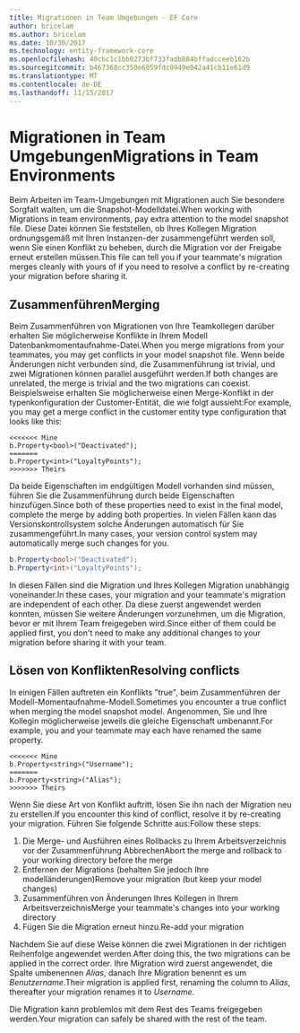 ```yaml
---
title: Migrationen in Team Umgebungen - EF Core
author: bricelam
ms.author: bricelam
ms.date: 10/30/2017
ms.technology: entity-framework-core
ms.openlocfilehash: 40cbc1c1bb0273bf733fadb884bffadcceeb162b
ms.sourcegitcommit: b467368cc350e6059fdc0949e042a41cb11e61d9
ms.translationtype: MT
ms.contentlocale: de-DE
ms.lasthandoff: 11/15/2017
---
```

<a name="migrations-in-team-environments"></a><span data-ttu-id="94a72-102">Migrationen in Team Umgebungen</span><span class="sxs-lookup"><span data-stu-id="94a72-102">Migrations in Team Environments</span></span>
===============================
<span data-ttu-id="94a72-103">Beim Arbeiten im Team-Umgebungen mit Migrationen auch Sie besondere Sorgfalt walten, um die Snapshot-Modelldatei.</span><span class="sxs-lookup"><span data-stu-id="94a72-103">When working with Migrations in team environments, pay extra attention to the model snapshot file.</span></span> <span data-ttu-id="94a72-104">Diese Datei können Sie feststellen, ob Ihres Kollegen Migration ordnungsgemäß mit Ihren Instanzen-der zusammengeführt werden soll, wenn Sie einen Konflikt zu beheben, durch die Migration vor der Freigabe erneut erstellen müssen.</span><span class="sxs-lookup"><span data-stu-id="94a72-104">This file can tell you if your teammate's migration merges cleanly with yours of if you need to resolve a conflict by re-creating your migration before sharing it.</span></span>

<a name="merging"></a><span data-ttu-id="94a72-105">Zusammenführen</span><span class="sxs-lookup"><span data-stu-id="94a72-105">Merging</span></span>
-------
<span data-ttu-id="94a72-106">Beim Zusammenführen von Migrationen von Ihre Teamkollegen darüber erhalten Sie möglicherweise Konflikte in Ihrem Modell Datenbankmomentaufnahme-Datei.</span><span class="sxs-lookup"><span data-stu-id="94a72-106">When you merge migrations from your teammates, you may get conflicts in your model snapshot file.</span></span> <span data-ttu-id="94a72-107">Wenn beide Änderungen nicht verbunden sind, die Zusammenführung ist trivial, und zwei Migrationen können parallel ausgeführt werden.</span><span class="sxs-lookup"><span data-stu-id="94a72-107">If both changes are unrelated, the merge is trivial and the two migrations can coexist.</span></span> <span data-ttu-id="94a72-108">Beispielsweise erhalten Sie möglicherweise einen Merge-Konflikt in der typenkonfiguration der Customer-Entität, die wie folgt aussieht:</span><span class="sxs-lookup"><span data-stu-id="94a72-108">For example, you may get a merge conflict in the customer entity type configuration that looks like this:</span></span>

    <<<<<<< Mine
    b.Property<bool>("Deactivated");
    =======
    b.Property<int>("LoyaltyPoints");
    >>>>>>> Theirs

<span data-ttu-id="94a72-109">Da beide Eigenschaften im endgültigen Modell vorhanden sind müssen, führen Sie die Zusammenführung durch beide Eigenschaften hinzufügen.</span><span class="sxs-lookup"><span data-stu-id="94a72-109">Since both of these properties need to exist in the final model, complete the merge by adding both properties.</span></span> <span data-ttu-id="94a72-110">In vielen Fällen kann das Versionskontrollsystem solche Änderungen automatisch für Sie zusammengeführt.</span><span class="sxs-lookup"><span data-stu-id="94a72-110">In many cases, your version control system may automatically merge such changes for you.</span></span>

``` csharp
b.Property<bool>("Deactivated");
b.Property<int>("LoyaltyPoints");
```

<span data-ttu-id="94a72-111">In diesen Fällen sind die Migration und Ihres Kollegen Migration unabhängig voneinander.</span><span class="sxs-lookup"><span data-stu-id="94a72-111">In these cases, your migration and your teammate's migration are independent of each other.</span></span> <span data-ttu-id="94a72-112">Da diese zuerst angewendet werden konnten, müssen Sie weitere Änderungen vorzunehmen, um die Migration, bevor er mit Ihrem Team freigegeben wird.</span><span class="sxs-lookup"><span data-stu-id="94a72-112">Since either of them could be applied first, you don't need to make any additional changes to your migration before sharing it with your team.</span></span>

<a name="resolving-conflicts"></a><span data-ttu-id="94a72-113">Lösen von Konflikten</span><span class="sxs-lookup"><span data-stu-id="94a72-113">Resolving conflicts</span></span>
-------------------
<span data-ttu-id="94a72-114">In einigen Fällen auftreten ein Konflikts "true", beim Zusammenführen der Modell-Momentaufnahme-Modell.</span><span class="sxs-lookup"><span data-stu-id="94a72-114">Sometimes you encounter a true conflict when merging the model snapshot model.</span></span> <span data-ttu-id="94a72-115">Angenommen, Sie und Ihre Kollegin möglicherweise jeweils die gleiche Eigenschaft umbenannt.</span><span class="sxs-lookup"><span data-stu-id="94a72-115">For example, you and your teammate may each have renamed the same property.</span></span>

    <<<<<<< Mine
    b.Property<string>("Username");
    =======
    b.Property<string>("Alias");
    >>>>>>> Theirs

<span data-ttu-id="94a72-116">Wenn Sie diese Art von Konflikt auftritt, lösen Sie ihn nach der Migration neu zu erstellen.</span><span class="sxs-lookup"><span data-stu-id="94a72-116">If you encounter this kind of conflict, resolve it by re-creating your migration.</span></span> <span data-ttu-id="94a72-117">Führen Sie folgende Schritte aus:</span><span class="sxs-lookup"><span data-stu-id="94a72-117">Follow these steps:</span></span>

1. <span data-ttu-id="94a72-118">Die Merge- und Ausführen eines Rollbacks zu Ihrem Arbeitsverzeichnis vor der Zusammenführung Abbrechen</span><span class="sxs-lookup"><span data-stu-id="94a72-118">Abort the merge and rollback to your working directory before the merge</span></span>
2. <span data-ttu-id="94a72-119">Entfernen der Migrations (behalten Sie jedoch Ihre modelländerungen)</span><span class="sxs-lookup"><span data-stu-id="94a72-119">Remove your migration (but keep your model changes)</span></span>
3. <span data-ttu-id="94a72-120">Zusammenführen von Änderungen Ihres Kollegen in Ihrem Arbeitsverzeichnis</span><span class="sxs-lookup"><span data-stu-id="94a72-120">Merge your teammate's changes into your working directory</span></span>
4. <span data-ttu-id="94a72-121">Fügen Sie die Migration erneut hinzu.</span><span class="sxs-lookup"><span data-stu-id="94a72-121">Re-add your migration</span></span>

<span data-ttu-id="94a72-122">Nachdem Sie auf diese Weise können die zwei Migrationen in der richtigen Reihenfolge angewendet werden.</span><span class="sxs-lookup"><span data-stu-id="94a72-122">After doing this, the two migrations can be applied in the correct order.</span></span> <span data-ttu-id="94a72-123">Ihre Migration wird zuerst angewendet, die Spalte umbenennen *Alias*, danach Ihre Migration benennt es um *Benutzername*.</span><span class="sxs-lookup"><span data-stu-id="94a72-123">Their migration is applied first, renaming the column to *Alias*, thereafter your migration renames it to *Username*.</span></span>

<span data-ttu-id="94a72-124">Die Migration kann problemlos mit dem Rest des Teams freigegeben werden.</span><span class="sxs-lookup"><span data-stu-id="94a72-124">Your migration can safely be shared with the rest of the team.</span></span>
